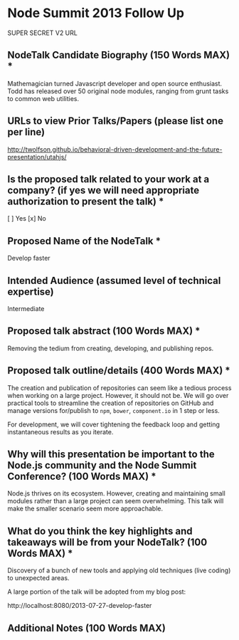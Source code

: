 # Node Summit 2013 Follow Up
SUPER SECRET V2 URL

## NodeTalk Candidate Biography (150 Words MAX) *
Mathemagician turned Javascript developer and open source enthusiast. Todd has released over 50 original node modules, ranging from grunt tasks to common web utilities.

## URLs to view Prior Talks/Papers (please list one per line)
http://twolfson.github.io/behavioral-driven-development-and-the-future-presentation/utahjs/

## Is the proposed talk related to your work at a company? (if yes we will need appropriate authorization to present the talk) *
[ ] Yes
[x] No

## Proposed Name of the NodeTalk *
Develop faster

## Intended Audience (assumed level of technical expertise)
Intermediate

## Proposed talk abstract (100 Words MAX) *
Removing the tedium from creating, developing, and publishing repos.

## Proposed talk outline/details (400 Words MAX) *
The creation and publication of repositories can seem like a tedious process when working on a large project. However, it should not be. We will go over practical tools to streamline the creation of repositories on GitHub and manage versions for/publish to `npm`, `bower`, `component.io` in 1 step or less.

For development, we will cover tightening the feedback loop and getting instantaneous results as you iterate.

## Why will this presentation be important to the Node.js community and the Node Summit Conference? (100 Words MAX) *
Node.js thrives on its ecosystem. However, creating and maintaining small modules rather than a large project can seem overwhelming. This talk will make the smaller scenario seem more approachable.

## What do you think the key highlights and takeaways will be from your NodeTalk? (100 Words MAX) *
Discovery of a bunch of new tools and applying old techniques (live coding) to unexpected areas.

A large portion of the talk will be adopted from my blog post:

http://localhost:8080/2013-07-27-develop-faster

## Additional Notes (100 Words MAX)